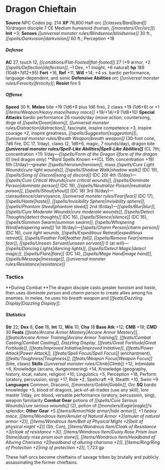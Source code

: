 ﻿---
cssclass: [monsters]
title1: Dragon Chieftain
title2: Dragon Chieftain
CR: 16
sources:
- name: NPC Codex
  page: 214
  link: http://paizo.com/products/btpy8v3a?Pathfinder-Roleplaying-Game-NPC-Codex
XP: 76800
race: Half-orc
classes:
- bard 10
- dragon disciple 7
alignment: CE
size: Medium
type: humanoid
subtypes:
- human
- orc
initiative:
  bonus: 3
senses:
  blindsense: 30
  darkvision: 60
AC:
  AC: 27
  touch: 12
  flat_footed: 27
  components:
    armor: 9
    deflection: 2
    dex: -1
    insight: 1
    natural: 6
HP:
  HP: 189
  long: 10d8+7d12+95
saves:
  fort: 16
  ref: 11
  will: 14
  other: +4 vs. bardic performance, language-dependent, and sonic
defensive_abilities:
- orc ferocity
resistances:
  fire: 5
speeds:
  base: 30
attacks:
  melee:
  - - text: bite +19 (1d6+9 plus 1d6 fire)
      entries:
      - - damage: 1d6+9
        - damage: 1d6
          type: fire
      attack: bite
      bonus:
      - 19
    - text: 2 claws +19 (1d6+6)
      entries:
      - - damage: 1d6+6
      count: 2
      attack: claws
      bonus:
      - 19
  - - text: +1 heavy mace +19/+14/+9 (1d8+10)
      entries:
      - - damage: 1d8+10
      attack: +1 heavy mace
      bonus:
      - 19
      - 14
      - 9
  special:
  - bardic performance 26 rounds/day (move action; countersong, dirge of doom, distraction,
    fascinate, inspire competence +3, inspire courage +2, inspire greatness, suggestion)
  - breath weapon (30-foot cone, 7d6 fire, DC 17, 1/day)
  - claws (2, 1d6+6, magic, 7 rounds/day)
  - dragon bite
spell_like_abilities:
  entries:
  - name: form of the dragon I
    source: default
    freq: 1/day
    other: red dragon only
  sources:
  - name: default
    CL: 7
    concentration: 11
spells:
  entries:
  - name: greater heroism
    source: Bard
    level: 5
  - name: mass cure light wounds
    source: Bard
    level: 5
  - name: shadow walk
    source: Bard
    level: 5
    DC: 19
  - name: song of discord
    source: Bard
    level: 5
    DC: 20
  - name: cure critical wounds
    source: Bard
    level: 4
  - name: dominate person
    source: Bard
    level: 4
    DC: 19
  - name: neutralize poison
    source: Bard
    level: 4
  - name: shout
    source: Bard
    level: 4
    DC: 18
  - name: clairaudience/clairvoyance
    source: Bard
    level: 3
  - name: fear
    source: Bard
    level: 3
    DC: 17
  - name: haste
    source: Bard
    level: 3
  - name: invisibility sphere
    source: Bard
    level: 3
  - name: phantom steed
    source: Bard
    level: 3
  - name: blur
    source: Bard
    level: 2
  - name: cure moderate wounds
    source: Bard
    level: 2
  - name: detect thoughts
    source: Bard
    level: 2
    DC: 16
  - name: silence
    source: Bard
    level: 2
    DC: 16
  - name: summon swarm
    source: Bard
    level: 2
  - name: whispering wind
    source: Bard
    level: 2
  - name: charm person
    source: Bard
    level: 1
    DC: 16
  - name: cure light wounds
    source: Bard
    level: 1
  - name: expeditious retreat
    source: Bard
    level: 1
  - name: feather fall
    source: Bard
    level: 1
  - name: remove fear
    source: Bard
    level: 1
  - name: unseen servant
    source: Bard
    level: 1
  - name: dancing lights
    source: Bard
    level: 0
  - name: detect magic
    source: Bard
    level: 0
  - name: flare
    source: Bard
    level: 0
    DC: 14
  - name: mage hand
    source: Bard
    level: 0
  - name: message
    source: Bard
    level: 0
  - name: resistance
    source: Bard
    level: 0
  sources:
  - name: Bard
    type: known
    CL: 15
    concentration: 19
    slots:
      5: 3
      4: 5
      3: 6
      2: 6
      1: 6
      0: at-will
tactics:
  During Combat: The dragon disciple casts greater heroism and haste, then uses dominate
    person and charm person to create allies among his enemies. In melee, he uses
    his breath weapon and Dazzling Display.
ability_scores:
  STR: 22
  DEX: 8
  CON: 18
  INT: 12
  WIS: 10
  CHA: 18
BAB: 12
CMB: 18
CMD: 30
feats:
- name: Arcane Armor Mastery
- name: Arcane Armor Training
- name: Combat Casting
- name: Dazzling Display
- name: Great Fortitude
- name: Improved Initiative
- name: Power Attack
- name: Spell Focus (enchantment)
- name: Toughness
- name: Weapon Focus (bite)
- name: Weapon Focus (claws)
skills:
  Climb: 12
  Intimidate: 6
  Knowledge (arcana): 14
  Knowledge (dungeoneering): 14
  Knowledge (geography): 10
  Knowledge (history): 10
  Knowledge (local): 10
  Knowledge (nature): 10
  Knowledge (religion): 10
  Linguistics: 5
  Perception: 18
  Perform (oratory): 17
  Perform (percussion): 17
  Perform (sing): 17
  Ride: 2
  Spellcraft: 9
  Stealth: 10
  Swim: 9
languages:
- Common
- Draconic
- Goblin
- Orc
special_qualities:
- bardic knowledge +5
- blood of dragons
- jack-of-all-trades (use any skill)
- lore master 1/day
- orc blood
- versatile performance (oratory, percussion, sing)
- weapon familiarity
gear:
  combat:
  - potions of cure serious wounds (2)
  - potion of eagle's splendor
  other:
  - +5 hide armor
  - +1 heavy mace
  - amulet of natural armor +2
  - belt of physical might +2 (Str, Con)
  - cloak of resistance +3
  - dusty rose prism ioun stone
  - headband of alluring charisma +2
  - ring of protection +2
  - 1,723 gp
desc_long: These half-orcs become chieftains of savage tribes by brutally and publicly
  assassinating the former chieftains.

---

# Dragon Chieftain

**Source** NPC Codex pg. 214
**XP** 76,800
Half-orc _[[classes/Bard|bard]]_ 10/dragon disciple 7
CE Medium humanoid (human, _[[monsters/Orc|orc]]_)
**Init** +3; **Senses** _[[universal monster rules/Blindsense|blindsense]]_ 30 ft., _[[spells/Darkvision|darkvision]]_ 60 ft.; Perception +18

##### Defense

**AC** 27, touch 12, _[[conditions/Flat-Footed|flat-footed]]_ 27 (+9 armor, +2 _[[spells/Deflection|deflection]]_, –1 Dex, +1 insight, +6 natural)
**hp** 189 (10d8+7d12+95)
**Fort** +16, **Ref** +11, **Will** +14; +4 vs. bardic performance, language-dependent, and sonic
**Defensive Abilities** _orc_ _[[universal monster rules/Ferocity|ferocity]]_; **Resist** fire 5

##### Offense
**Speed** 30 ft.
**Melee** bite +19 (1d6+9 plus 1d6 fire), 2 claws +19 (1d6+6) or +1 _[[items/Weapon/Heavy mace|heavy mace]]_ +19/+14/+9 (1d8+10)
**Special Attacks** bardic performance 26 rounds/day (move action; countersong, dirge of _[[spells/Doom|doom]]_, _[[universal monster rules/Distraction|distraction]]_, fascinate, inspire competence +3, inspire courage +2, inspire greatness, _[[spells/Suggestion|suggestion]]_), _[[universal monster rules/Breath Weapon|breath weapon]]_ (30-foot cone, 7d6 fire, DC 17, 1/day), claws (2, 1d6+6, magic, 7 rounds/day), dragon bite
**_[[universal monster rules/Spell-Like Abilities|Spell-Like Abilities]]_** (CL 7th; concentration +11)
1/day—_[[spells/Form of the Dragon I|form of the dragon I]]_ (red dragon only)
**_Bard_ Spells Known **(CL 15th; concentration +19)
5th (3/day)—greater _[[spells/Heroism|heroism]]_, mass _[[spells/Cure Light Wounds|cure light wounds]]_, _[[spells/Shadow Walk|shadow walk]]_ (DC 19), _[[spells/Song of Discord|song of discord]]_ (DC 20)
4th (5/day)—_[[spells/Cure Critical Wounds|cure critical wounds]]_, _[[spells/Dominate Person|dominate person]]_ (DC 19), _[[spells/Neutralize Poison|neutralize poison]]_, _[[spells/Shout|shout]]_ (DC 18)
3rd (6/day)—clairaudience/clairvoyance, _[[universal monster rules/Fear|fear]]_ (DC 17), _[[spells/Haste|haste]]_, _[[spells/Invisibility Sphere|invisibility sphere]]_, _[[spells/Phantom Steed|phantom steed]]_
2nd (6/day)—_[[spells/Blur|blur]]_, _[[spells/Cure Moderate Wounds|cure moderate wounds]]_, _[[spells/Detect Thoughts|detect thoughts]]_ (DC 16), _[[spells/Silence|silence]]_ (DC 16), _[[spells/Summon Swarm|summon swarm]]_, _[[spells/Whispering Wind|whispering wind]]_
1st (6/day)—_[[spells/Charm Person|charm person]]_ (DC 16), _cure light wounds_, _[[spells/Expeditious Retreat|expeditious retreat]]_, _[[spells/Feather Fall|feather fall]]_, _[[spells/Remove Fear|remove fear]]_, _[[spells/Unseen Servant|unseen servant]]_
0 (at will)—_[[spells/Dancing Lights|dancing lights]]_, _[[spells/Detect Magic|detect magic]]_, _[[spells/Flare|flare]]_ (DC 14), _[[spells/Mage Hand|mage hand]]_, _[[spells/Message|message]]_, _[[universal monster rules/Resistance|resistance]]_

### Tactics

**During Combat **The dragon disciple casts greater _heroism_ and _haste_, then uses _dominate person_ and _charm person_ to create allies among his enemies. In melee, he uses his _breath weapon_ and _[[feats/Dazzling Display|Dazzling Display]]_.

##### Statistics
**Str** 22, **Dex** 8, **Con** 18, **Int** 12, **Wis** 10, **Cha** 18
**Base Atk** +12; **CMB** +18; **CMD** 30
**Feats** _[[feats/Arcane Armor Mastery|Arcane Armor Mastery]]_, _[[feats/Arcane Armor Training|Arcane Armor Training]]_, _[[feats/Combat Casting|Combat Casting]]_, _Dazzling Display_, _[[feats/Great Fortitude|Great Fortitude]]_, _[[feats/Improved Initiative|Improved Initiative]]_, _[[feats/Power Attack|Power Attack]]_, _[[feats/Spell Focus|Spell Focus]]_ (enchantment), _[[feats/Toughness|Toughness]]_, _[[feats/Weapon Focus|Weapon Focus]]_ (bite, claws)
**Skills** _[[universal monster rules/Climb|Climb]]_ +12, Intimidate +6, Knowledge (arcana, dungeoneering) +14, Knowledge (geography, history, local, nature, religion) +10, Linguistics +5, Perception +18, Perform (oratory, percussion, sing) +17, Ride +2, Spellcraft +9, Stealth +10, Swim +9
**Languages** Common, Draconic, _[[monsters/Goblin|Goblin]]_, _Orc_
**SQ** bardic knowledge +5, blood of dragons, jack-of-all-trades (use any skill), lore master 1/day, _orc_ blood, versatile performance (oratory, percussion, sing), weapon familiarity
**Combat Gear** potions of _[[spells/Cure Serious Wounds|cure serious wounds]]_ (2), potion of _[[monsters/Eagle|eagle]]_’s splendor; **Other Gear** +5 _[[items/Armor/Hide armor|hide armor]]_, +1 _heavy mace_, _[[items/Wondrous Item/Amulet of Natural Armor +2|amulet of natural armor +2]]_, _[[items/Wondrous Item/Belt of Physical Might +2|belt of physical might +2]]_ (Str, Con), _[[items/Wondrous Item/Cloak of _Resistance_ +3|cloak of _resistance_ +3]]_, _[[items/Wondrous Item/Dusty Rose Prism Ioun Stone|dusty rose prism ioun stone]]_, _[[items/Wondrous Item/Headband of Alluring Charisma +2|headband of alluring charisma +2]]_, _[[items/Ring/Ring of Protection +2|ring of protection +2]]_, 1,723 gp

These half-orcs become chieftains of savage tribes by brutally and publicly assassinating the former chieftains.
